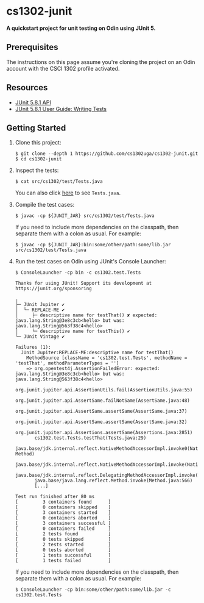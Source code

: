 # cs1302-junit

**A quickstart project for unit testing on Odin using JUnit 5.**

## Prerequisites

The instructions on this page assume you're cloning the project on
an Odin account with the CSCI 1302 profile activated.

## Resources

* [JUnit 5.8.1 API](https://junit.org/junit5/docs/5.8.1/api/)
* [JUnit 5.8.1 User Guide: Writing Tests](https://junit.org/junit5/docs/5.8.1/user-guide/#writing-tests)

## Getting Started

1. Clone this project:

   ```text
   $ git clone --depth 1 https://github.com/cs1302uga/cs1302-junit.git
   $ cd cs1302-junit
   ```

2. Inspect the tests:

    ```text
    $ cat src/cs1302/test/Tests.java
    ```

    You can also click [here](src/cs1302/test/Tests.java) to see `Tests.java`.

3. Compile the test cases:

   ```text
   $ javac -cp ${JUNIT_JAR} src/cs1302/test/Tests.java
   ```

   If you need to include more dependencies on the classpath, then separate them
   with a colon as usual. For example:

   ```text
   $ javac -cp ${JUNIT_JAR}:bin:some/other/path:some/lib.jar  src/cs1302/test/Tests.java
   ```
4. Run the test cases on Odin using JUnit's Console Launcher:

   ```text
   $ ConsoleLauncher -cp bin -c cs1302.test.Tests
   ```

   ```text
   Thanks for using JUnit! Support its development at https://junit.org/sponsoring

   ╷
   ├─ JUnit Jupiter ✔
   │  └─ REPLACE-ME ✔
   │     ├─ descriptive name for testThat() ✘ expected: java.lang.String@3e8c3cb<hello> but was: java.lang.String@563f38c4<hello>
   │     └─ descriptive name for testThis() ✔
   └─ JUnit Vintage ✔

   Failures (1):
     JUnit Jupiter:REPLACE-ME:descriptive name for testThat()
       MethodSource [className = 'cs1302.test.Tests', methodName = 'testThat', methodParameterTypes = '']
       => org.opentest4j.AssertionFailedError: expected: java.lang.String@3e8c3cb<hello> but was: java.lang.String@563f38c4<hello>
          org.junit.jupiter.api.AssertionUtils.fail(AssertionUtils.java:55)
          org.junit.jupiter.api.AssertSame.failNotSame(AssertSame.java:48)
          org.junit.jupiter.api.AssertSame.assertSame(AssertSame.java:37)
          org.junit.jupiter.api.AssertSame.assertSame(AssertSame.java:32)
          org.junit.jupiter.api.Assertions.assertSame(Assertions.java:2851)
          cs1302.test.Tests.testThat(Tests.java:29)
          java.base/jdk.internal.reflect.NativeMethodAccessorImpl.invoke0(Native Method)
          java.base/jdk.internal.reflect.NativeMethodAccessorImpl.invoke(NativeMethodAccessorImpl.java:62)
          java.base/jdk.internal.reflect.DelegatingMethodAccessorImpl.invoke(DelegatingMethodAccessorImpl.java:43)
          java.base/java.lang.reflect.Method.invoke(Method.java:566)
          [...]

   Test run finished after 80 ms
   [         3 containers found      ]
   [         0 containers skipped    ]
   [         3 containers started    ]
   [         0 containers aborted    ]
   [         3 containers successful ]
   [         0 containers failed     ]
   [         2 tests found           ]
   [         0 tests skipped         ]
   [         2 tests started         ]
   [         0 tests aborted         ]
   [         1 tests successful      ]
   [         1 tests failed          ]
   ```

   If you need to include more dependencies on the classpath, then separate them
   with a colon as usual. For example:

   ```text
   $ ConsoleLauncher -cp bin:some/other/path:some/lib.jar -c cs1302.test.Tests
   ```
